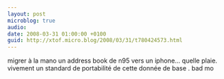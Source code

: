 ```yaml
---
layout: post
microblog: true
audio: 
date: 2008-03-31 01:00:00 +0100
guid: http://xtof.micro.blog/2008/03/31/t780424573.html
---
```

migrer à la mano un address book de n95 vers un iphone... quelle plaie. vivement un standard de portabilité de cette donnée de base . bad mo
